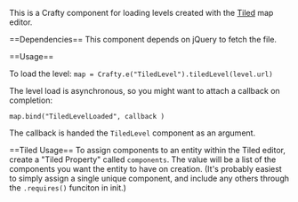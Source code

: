This is a Crafty component for loading levels created with the [Tiled](http://www.mapeditor.org/) map editor.

==Dependencies==
This component depends on jQuery to fetch the file.

==Usage==

To load the level:
```map = Crafty.e("TiledLevel").tiledLevel(level.url)```

The level load is asynchronous, so you might want to attach a callback on completion:

```map.bind("TiledLevelLoaded", callback )```

The callback is handed the `TiledLevel` component as an argument.

==Tiled Usage==
To assign components to an entity within the Tiled editor, create a "Tiled Property" called `components`.  The value will be a list of the components you want the entity to have on creation.  (It's probably easiest to simply assign a single unique component, and include any others through the `.requires()` funciton in init.)